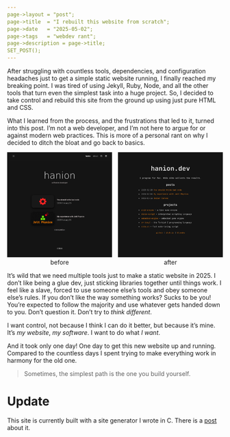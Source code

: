 ```yaml
---
page->layout = "post";
page->title  = "I rebuilt this website from scratch";
page->date   = "2025-05-02";
page->tags   = "webdev rant";
page->description = page->title;
SET_POST();
---
```


After struggling with countless tools, dependencies, and configuration headaches just to get a simple static website running, I finally reached my breaking point.
I was tired of using Jekyll, Ruby, Node, and all the other tools that turn even the simplest task into a huge project.
So, I decided to take control and rebuild this site from the ground up using just pure HTML and CSS.

What I learned from the process, and the frustrations that led to it, turned into this post.
I’m not a web developer, and I’m not here to argue for or against modern web practices.
This is more of a personal rant on why I decided to ditch the bloat and go back to basics.


<div style="display: flex; gap: 1em; flex-wrap: nowrap; justify-content: center; align-items: flex-start;">
  <figure style="margin: 0; text-align: center;">
    <img src="old-website.png" alt="old website" style="max-width: 100%; height: auto;">
    <figcaption>before</figcaption>
  </figure>
  <figure style="margin: 0; text-align: center;">
    <img src="new-website.png" alt="new website" style="max-width: 100%; height: auto;">
    <figcaption>after</figcaption>
  </figure>
</div>

It’s wild that we need multiple tools just to make a static website in 2025.
I don’t like being a glue dev, just sticking libraries together until things work.
I feel like a slave, forced to use someone else’s tools and obey someone else’s rules.
If you don’t like the way something works? Sucks to be you!
You’re expected to follow the majority and use whatever gets handed down to you.
Don’t question it. Don’t try to _think different_.

I want control, not because I think I can do it better, but because it’s mine.
It’s _my website_, _my software_. I want to do what _I want_.

And it took only one day!
One day to get this new website up and running.
Compared to the countless days I spent trying to make everything work in harmony for the old one.

> Sometimes, the simplest path is the one you build yourself.

# Update
This site is currently built with a site generator I wrote in C.
There is a <a href="/post/mite">post</a> about it.

